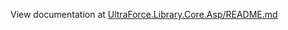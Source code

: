 View documentation at [UltraForce.Library.Core.Asp/README.md](UltraForce.Library.Core.Asp/README.md)
